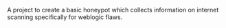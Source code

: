 A project to create a basic honeypot which collects information on internet scanning specifically for weblogic flaws. 
